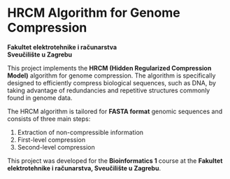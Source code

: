# HRCM Algorithm for Genome Compression

**Fakultet elektrotehnike i računarstva**  
**Sveučilište u Zagrebu**  

This project implements the **HRCM (Hidden Regularized Compression Model)** algorithm for genome compression.
The algorithm is specifically designed to efficiently compress biological sequences, such as DNA, by taking advantage of redundancies and repetitive structures commonly found in genome data.

The HRCM algorithm is tailored for **FASTA format** genomic sequences and consists of three main steps:

1. Extraction of non-compressible information
2. First-level compression
3. Second-level compression

This project was developed for the **Bioinformatics 1** course at the **Fakultet elektrotehnike i računarstva, Sveučilište u Zagrebu**.
